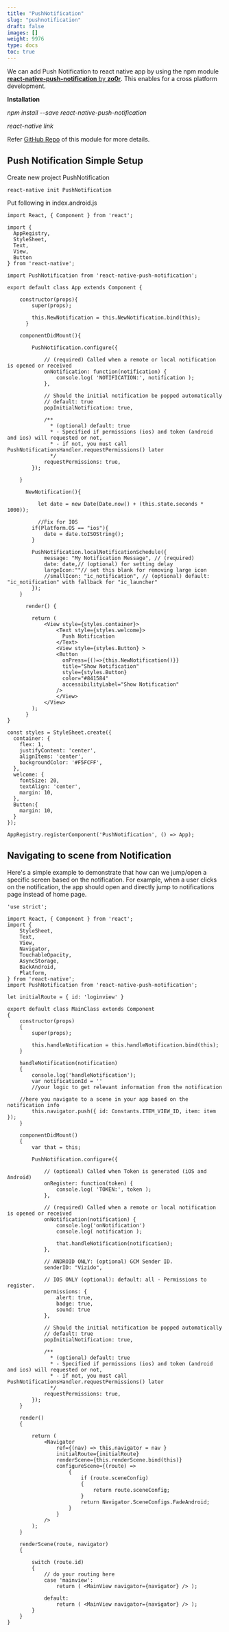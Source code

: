 ```yaml
---
title: "PushNotification"
slug: "pushnotification"
draft: false
images: []
weight: 9976
type: docs
toc: true
---
```


We can add Push Notification to react native app by using the npm module [**react-native-push-notification** by **zo0r**][1]. This enables for a cross platform development.

**Installation**

*npm install --save react-native-push-notification*

*react-native link*


  [1]: https://github.com/zo0r/react-native-push-notification

Refer [GitHub Repo][1] of this module for more details.


  [1]: https://github.com/zo0r/react-native-push-notification

## Push Notification Simple Setup
Create new project PushNotification

    react-native init PushNotification

Put following in index.android.js

    import React, { Component } from 'react';
    
    import {
      AppRegistry,
      StyleSheet,
      Text,
      View,
      Button
    } from 'react-native';
    
    import PushNotification from 'react-native-push-notification';
    
    export default class App extends Component {
    
        constructor(props){
            super(props);
            
            this.NewNotification = this.NewNotification.bind(this);
          }
    
        componentDidMount(){
    
            PushNotification.configure({
    
                // (required) Called when a remote or local notification is opened or received
                onNotification: function(notification) {
                    console.log( 'NOTIFICATION:', notification );
                },
    
                // Should the initial notification be popped automatically
                // default: true
                popInitialNotification: true,
    
                /**
                  * (optional) default: true
                  * - Specified if permissions (ios) and token (android and ios) will requested or not,
                  * - if not, you must call PushNotificationsHandler.requestPermissions() later
                  */
                requestPermissions: true,
            });
    
        }
    
          NewNotification(){
    
              let date = new Date(Date.now() + (this.state.seconds * 1000));
    
              //Fix for IOS
            if(Platform.OS == "ios"){
                date = date.toISOString();
            }
    
            PushNotification.localNotificationSchedule({
                message: "My Notification Message", // (required)
                date: date,// (optional) for setting delay
                largeIcon:""// set this blank for removing large icon
                //smallIcon: "ic_notification", // (optional) default: "ic_notification" with fallback for "ic_launcher" 
            });
        }
    
          render() {
        
            return (
                <View style={styles.container}>
                    <Text style={styles.welcome}>
                      Push Notification
                    </Text>
                    <View style={styles.Button} >
                    <Button
                      onPress={()=>{this.NewNotification()}}
                      title="Show Notification"
                      style={styles.Button}
                      color="#841584"
                      accessibilityLabel="Show Notification"
                    />
                    </View>
                </View>
            );
          }
    }
    
    const styles = StyleSheet.create({
      container: {
        flex: 1,
        justifyContent: 'center',
        alignItems: 'center',
        backgroundColor: '#F5FCFF',
      },
      welcome: {
        fontSize: 20,
        textAlign: 'center',
        margin: 10,
      },
      Button:{
        margin: 10,
      }
    });
    
    AppRegistry.registerComponent('PushNotification', () => App);

## Navigating to scene from Notification
Here's a simple example to demonstrate that how can we jump/open a specific screen based on the notification. For example, when a user clicks on the notification, the app should open and directly jump to notifications page instead of home page.

    'use strict';
    
    import React, { Component } from 'react';
    import {
        StyleSheet,
        Text,
        View,
        Navigator,
        TouchableOpacity,
        AsyncStorage,
        BackAndroid,
        Platform,
    } from 'react-native';
    import PushNotification from 'react-native-push-notification';
    
    let initialRoute = { id: 'loginview' }
    
    export default class MainClass extends Component
    {
        constructor(props)
        {
            super(props);
    
            this.handleNotification = this.handleNotification.bind(this);
        }
    
        handleNotification(notification)
        {
            console.log('handleNotification');
            var notificationId = ''
            //your logic to get relevant information from the notification
            
        //here you navigate to a scene in your app based on the notification info
            this.navigator.push({ id: Constants.ITEM_VIEW_ID, item: item });
        }
    
        componentDidMount()
        {
            var that = this;
    
            PushNotification.configure({
    
                // (optional) Called when Token is generated (iOS and Android)
                onRegister: function(token) {
                    console.log( 'TOKEN:', token );
                },
    
                // (required) Called when a remote or local notification is opened or received
                onNotification(notification) {
                    console.log('onNotification')
                    console.log( notification );
    
                    that.handleNotification(notification);
                },
    
                // ANDROID ONLY: (optional) GCM Sender ID.
                senderID: "Vizido",
    
                // IOS ONLY (optional): default: all - Permissions to register.
                permissions: {
                    alert: true,
                    badge: true,
                    sound: true
                },
    
                // Should the initial notification be popped automatically
                // default: true
                popInitialNotification: true,
    
                /**
                  * (optional) default: true
                  * - Specified if permissions (ios) and token (android and ios) will requested or not,
                  * - if not, you must call PushNotificationsHandler.requestPermissions() later
                  */
                requestPermissions: true,
            });
        }
    
        render()
        {
    
            return (
                <Navigator
                    ref={(nav) => this.navigator = nav }
                    initialRoute={initialRoute}
                    renderScene={this.renderScene.bind(this)}
                    configureScene={(route) =>
                        {
                            if (route.sceneConfig)
                            {
                                return route.sceneConfig;
                            }
                            return Navigator.SceneConfigs.FadeAndroid;
                        }
                    }
                />
            );
        }
    
        renderScene(route, navigator)
        {
    
            switch (route.id)
            {
                // do your routing here
                case 'mainview':
                    return ( <MainView navigator={navigator} /> );
    
                default:
                    return ( <MainView navigator={navigator} /> );
            }
        }
    }

